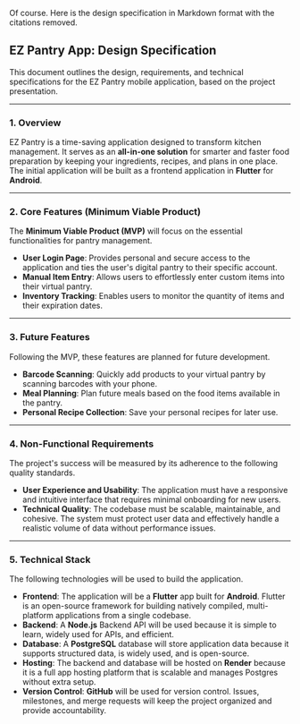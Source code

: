 Of course. Here is the design specification in Markdown format with the citations removed.

## EZ Pantry App: Design Specification

This document outlines the design, requirements, and technical specifications for the EZ Pantry mobile application, based on the project presentation.

---

### 1. Overview

EZ Pantry is a time-saving application designed to transform kitchen management. It serves as an **all-in-one solution** for smarter and faster food preparation by keeping your ingredients, recipes, and plans in one place. The initial application will be built as a frontend application in **Flutter** for **Android**.

---

### 2. Core Features (Minimum Viable Product)

The **Minimum Viable Product (MVP)** will focus on the essential functionalities for pantry management.

* **User Login Page**: Provides personal and secure access to the application and ties the user's digital pantry to their specific account.
* **Manual Item Entry**: Allows users to effortlessly enter custom items into their virtual pantry.
* **Inventory Tracking**: Enables users to monitor the quantity of items and their expiration dates.

---

### 3. Future Features

Following the MVP, these features are planned for future development.

* **Barcode Scanning**: Quickly add products to your virtual pantry by scanning barcodes with your phone.
* **Meal Planning**: Plan future meals based on the food items available in the pantry.
* **Personal Recipe Collection**: Save your personal recipes for later use.

---

### 4. Non-Functional Requirements

The project's success will be measured by its adherence to the following quality standards.

* **User Experience and Usability**: The application must have a responsive and intuitive interface that requires minimal onboarding for new users.
* **Technical Quality**: The codebase must be scalable, maintainable, and cohesive. The system must protect user data and effectively handle a realistic volume of data without performance issues.

---

### 5. Technical Stack

The following technologies will be used to build the application.

* **Frontend**: The application will be a **Flutter** app built for **Android**. Flutter is an open-source framework for building natively compiled, multi-platform applications from a single codebase.
* **Backend**: A **Node.js** Backend API will be used because it is simple to learn, widely used for APIs, and efficient.
* **Database**: A **PostgreSQL** database will store application data because it supports structured data, is widely used, and is open-source.
* **Hosting**: The backend and database will be hosted on **Render** because it is a full app hosting platform that is scalable and manages Postgres without extra setup.
* **Version Control**: **GitHub** will be used for version control. Issues, milestones, and merge requests will keep the project organized and provide accountability.
